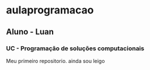# aulaprogramacao
## Aluno - Luan
### UC - Programação de soluções computacionais
Meu primeiro repositorio. ainda sou leigo
